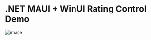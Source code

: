 # .NET MAUI + WinUI Rating Control Demo

![image](https://user-images.githubusercontent.com/1096616/187049278-b975e3ca-b2b6-437e-b63f-6d4210733c93.png)
